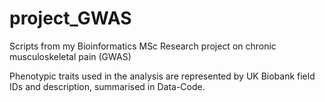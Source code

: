 # project_GWAS
Scripts from my Bioinformatics MSc Research project on chronic musculoskeletal pain (GWAS)

Phenotypic traits used in the analysis are represented by UK Biobank field IDs and description, summarised in Data-Code.
